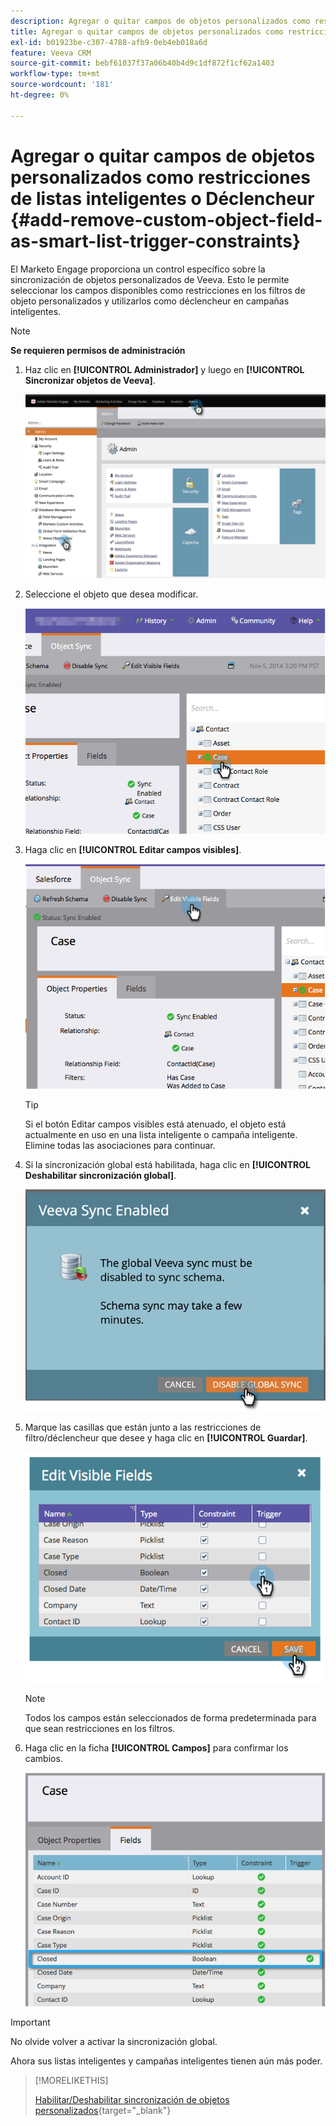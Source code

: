 ```yaml
---
description: Agregar o quitar campos de objetos personalizados como restricciones de listas inteligentes o Déclencheur - Documentos de Marketo - Documentación del producto
title: Agregar o quitar campos de objetos personalizados como restricciones de listas inteligentes o Déclencheur
exl-id: b01923be-c307-4788-afb9-0eb4eb018a6d
feature: Veeva CRM
source-git-commit: bebf61037f37a06b40b4d9c1df872f1cf62a1403
workflow-type: tm+mt
source-wordcount: '181'
ht-degree: 0%

---
```


# Agregar o quitar campos de objetos personalizados como restricciones de listas inteligentes o Déclencheur {#add-remove-custom-object-field-as-smart-list-trigger-constraints}

El Marketo Engage proporciona un control específico sobre la sincronización de objetos personalizados de Veeva. Esto le permite seleccionar los campos disponibles como restricciones en los filtros de objeto personalizados y utilizarlos como déclencheur en campañas inteligentes.

>[!NOTE]
>
>**Se requieren permisos de administración**

1. Haz clic en **[!UICONTROL Administrador]** y luego en **[!UICONTROL Sincronizar objetos de Veeva]**.

   ![](assets/add-remove-custom-object-field-as-smart-list-trigger-constraints-1.png)

1. Seleccione el objeto que desea modificar.

   ![](assets/add-remove-custom-object-field-as-smart-list-trigger-constraints-2.png)

1. Haga clic en **[!UICONTROL Editar campos visibles]**.

   ![](assets/add-remove-custom-object-field-as-smart-list-trigger-constraints-3.png)

   >[!TIP]
   >
   >Si el botón Editar campos visibles está atenuado, el objeto está actualmente en uso en una lista inteligente o campaña inteligente. Elimine todas las asociaciones para continuar.

1. Si la sincronización global está habilitada, haga clic en **[!UICONTROL Deshabilitar sincronización global]**.

   ![](assets/add-remove-custom-object-field-as-smart-list-trigger-constraints-4.png)

1. Marque las casillas que están junto a las restricciones de filtro/déclencheur que desee y haga clic en **[!UICONTROL Guardar]**.

   ![](assets/add-remove-custom-object-field-as-smart-list-trigger-constraints-5.png)

   >[!NOTE]
   >
   >Todos los campos están seleccionados de forma predeterminada para que sean restricciones en los filtros.

1. Haga clic en la ficha **[!UICONTROL Campos]** para confirmar los cambios.

   ![](assets/add-remove-custom-object-field-as-smart-list-trigger-constraints-6.png)

>[!IMPORTANT]
>
>No olvide volver a activar la sincronización global.

Ahora sus listas inteligentes y campañas inteligentes tienen aún más poder.

>[!MORELIKETHIS]
>
>[Habilitar/Deshabilitar sincronización de objetos personalizados](/help/marketo/product-docs/crm-sync/veeva-crm-sync/sync-details/enable-disable-custom-object-sync.md){target="_blank"}
